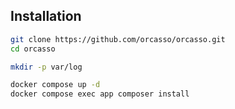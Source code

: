 Installation
------------

```bash
git clone https://github.com/orcasso/orcasso.git
cd orcasso

mkdir -p var/log

docker compose up -d
docker compose exec app composer install
```